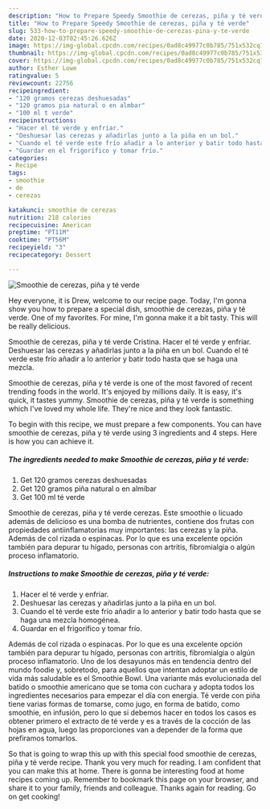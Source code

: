 ```yaml
---
description: "How to Prepare Speedy Smoothie de cerezas, piña y té verde"
title: "How to Prepare Speedy Smoothie de cerezas, piña y té verde"
slug: 533-how-to-prepare-speedy-smoothie-de-cerezas-pina-y-te-verde
date: 2020-12-03T02:45:26.626Z
image: https://img-global.cpcdn.com/recipes/0ad8c49977c0b785/751x532cq70/smoothie-de-cerezas-pina-y-te-verde-foto-principal.jpg
thumbnail: https://img-global.cpcdn.com/recipes/0ad8c49977c0b785/751x532cq70/smoothie-de-cerezas-pina-y-te-verde-foto-principal.jpg
cover: https://img-global.cpcdn.com/recipes/0ad8c49977c0b785/751x532cq70/smoothie-de-cerezas-pina-y-te-verde-foto-principal.jpg
author: Esther Lowe
ratingvalue: 5
reviewcount: 22756
recipeingredient:
- "120 gramos cerezas deshuesadas"
- "120 gramos pia natural o en almbar"
- "100 ml t verde"
recipeinstructions:
- "Hacer el té verde y enfriar."
- "Deshuesar las cerezas y añadirlas junto a la piña en un bol."
- "Cuando el té verde este frío añadir a lo anterior y batir todo hasta que se haga una mezcla homogénea."
- "Guardar en el frigorífico y tomar frío."
categories:
- Recipe
tags:
- smoothie
- de
- cerezas

katakunci: smoothie de cerezas 
nutrition: 218 calories
recipecuisine: American
preptime: "PT11M"
cooktime: "PT56M"
recipeyield: "3"
recipecategory: Dessert

---
```



![Smoothie de cerezas, piña y té verde](https://img-global.cpcdn.com/recipes/0ad8c49977c0b785/751x532cq70/smoothie-de-cerezas-pina-y-te-verde-foto-principal.jpg)

Hey everyone, it is Drew, welcome to our recipe page. Today, I'm gonna show you how to prepare a special dish, smoothie de cerezas, piña y té verde. One of my favorites. For mine, I'm gonna make it a bit tasty. This will be really delicious.

Smoothie de cerezas, piña y té verde Cristina. Hacer el té verde y enfriar. Deshuesar las cerezas y añadirlas junto a la piña en un bol. Cuando el té verde este frío añadir a lo anterior y batir todo hasta que se haga una mezcla.

Smoothie de cerezas, piña y té verde is one of the most favored of recent trending foods in the world. It's enjoyed by millions daily. It is easy, it's quick, it tastes yummy. Smoothie de cerezas, piña y té verde is something which I've loved my whole life. They're nice and they look fantastic.


To begin with this recipe, we must prepare a few components. You can have smoothie de cerezas, piña y té verde using 3 ingredients and 4 steps. Here is how you can achieve it.

<!--inarticleads1-->

##### The ingredients needed to make Smoothie de cerezas, piña y té verde:

1. Get 120 gramos cerezas deshuesadas
1. Get 120 gramos piña natural o en almíbar
1. Get 100 ml té verde


Smoothie de cerezas, piña y té verde cerezas. Este smoothie o licuado además de delicioso es una bomba de nutrientes, contiene dos frutas con propiedades antiinflamatorias muy importantes: las cerezas y la piña. Además de col rizada o espinacas. Por lo que es una excelente opción también para depurar tu hígado, personas con artritis, fibromialgia o algún proceso inflamatorio. 

<!--inarticleads2-->

##### Instructions to make Smoothie de cerezas, piña y té verde:

1. Hacer el té verde y enfriar.
1. Deshuesar las cerezas y añadirlas junto a la piña en un bol.
1. Cuando el té verde este frío añadir a lo anterior y batir todo hasta que se haga una mezcla homogénea.
1. Guardar en el frigorífico y tomar frío.


Además de col rizada o espinacas. Por lo que es una excelente opción también para depurar tu hígado, personas con artritis, fibromialgia o algún proceso inflamatorio. Uno de los desayunos más en tendencia dentro del mundo foodie y, sobretodo, para aquellos que intentan adoptar un estilo de vida más saludable es el Smoothie Bowl. Una variante más evolucionada del batido o smoothie americano que se toma con cuchara y adopta todos los ingredientes necesarios para empezar el día con energia. Té verde con piña tiene varias formas de tomarse, como jugo, en forma de batido, como smoothie, en infusión, pero lo que si debemos hacer en todos los casos es obtener primero el extracto de té verde y es a través de la cocción de las hojas en agua, luego las proporciones van a depender de la forma que prefiramos tomarlos. 

So that is going to wrap this up with this special food smoothie de cerezas, piña y té verde recipe. Thank you very much for reading. I am confident that you can make this at home. There is gonna be interesting food at home recipes coming up. Remember to bookmark this page on your browser, and share it to your family, friends and colleague. Thanks again for reading. Go on get cooking!
